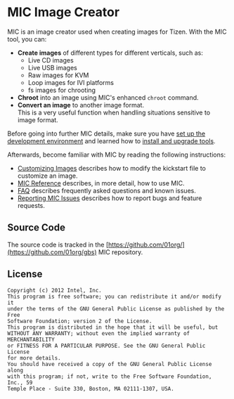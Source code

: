 # MIC Image Creator

MIC is an image creator used when creating images for Tizen. With the MIC tool, you can:

- **Create images** of different types for different verticals, such as:
  - Live CD images
  - Live USB images
  - Raw images for KVM
  - Loop images for IVI platforms
  - fs images for chrooting
- **Chroot** into an image using MIC's enhanced `chroot` command.
- **Convert an image** to another image format.  
This is a very useful function when handling situations sensitive to image format.

Before going into further MIC details, make sure you have [set up the development environment](../../developing/setting-up.md) and learned how to [install and upgrade tools](../../developing/installing.md).

Afterwards, become familiar with MIC by reading the following instructions:

- [Customizing Images](mic-customize-image.md) describes how to modify the kickstart file to customize an image.
- [MIC Reference](mic-reference.md) describes, in more detail, how to use MIC.
- [FAQ](mic-faq.md) describes frequently asked questions and known issues.
- [Reporting MIC Issues](mic-faq.md#report) describes how to report bugs and feature requests.

## Source Code

The source code is tracked in the [https://github.com/01org/](https://github.com/01org/gbs) MIC repository.

## License

```
Copyright (c) 2012 Intel, Inc.
This program is free software; you can redistribute it and/or modify it
under the terms of the GNU General Public License as published by the Free
Software Foundation; version 2 of the License.
This program is distributed in the hope that it will be useful, but
WITHOUT ANY WARRANTY; without even the implied warranty of MERCHANTABILITY
or FITNESS FOR A PARTICULAR PURPOSE. See the GNU General Public License
for more details.
You should have received a copy of the GNU General Public License along
with this program; if not, write to the Free Software Foundation, Inc., 59
Temple Place - Suite 330, Boston, MA 02111-1307, USA.
```
